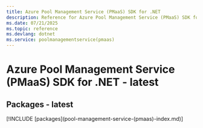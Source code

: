 ```yaml
---
title: Azure Pool Management Service (PMaaS) SDK for .NET
description: Reference for Azure Pool Management Service (PMaaS) SDK for .NET
ms.date: 07/21/2025
ms.topic: reference
ms.devlang: dotnet
ms.service: poolmanagementservice(pmaas)
---
```

# Azure Pool Management Service (PMaaS) SDK for .NET - latest
## Packages - latest
[!INCLUDE [packages](pool-management-service-(pmaas\)-index.md)]